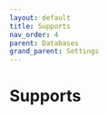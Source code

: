 ```yaml
---
layout: default
title: Supports
nav_order: 4
parent: Databases
grand_parent: Settings
---
```


# Supports